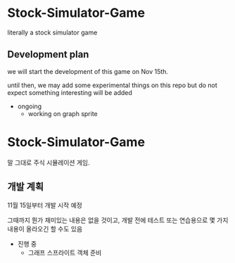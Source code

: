 # Stock-Simulator-Game
literally a stock simulator game

## Development plan
we will start the development of this game on Nov 15th.

until then, we may add some experimental things on this repo but do not expect something interesting will be added

- ongoing
    - working on graph sprite

# Stock-Simulator-Game
말 그대로 주식 시뮬레이션 게임.

## 개발 계획
11월 15일부터 개발 시작 예정

그때까지 뭔가 재미있는 내용은 없을 것이고, 개발 전에 테스트 또는 연습용으로 몇 가지 내용이 올라오긴 할 수도 있음

- 진행 중
    - 그래프 스프라이트 객체 준비